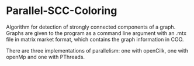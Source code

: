 # Parallel-SCC-Coloring

Algorithm for detection of strongly connected components of a graph.
Graphs are given to the program as a command line argument with an .mtx file in matrix market format, which contains the graph information in COO.

There are three implementations of parallelism: one with openCilk, one with openMp and one with PThreads.
